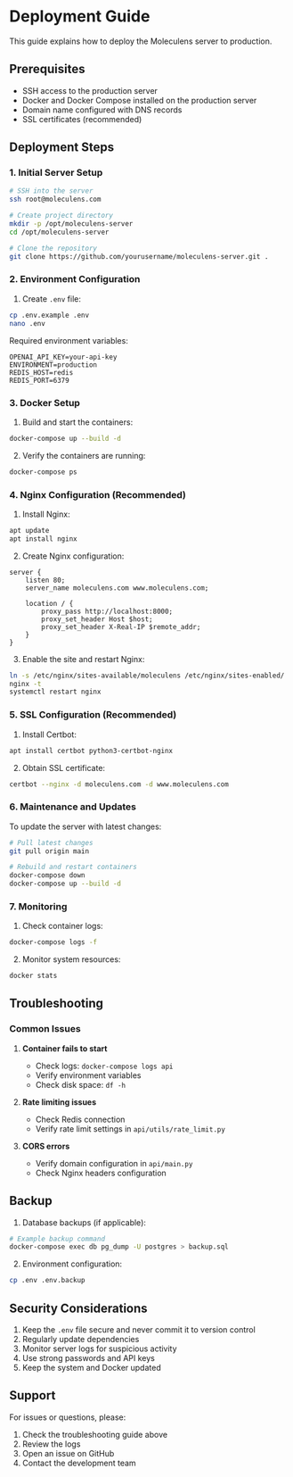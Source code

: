 # Deployment Guide

This guide explains how to deploy the Moleculens server to production.

## Prerequisites

- SSH access to the production server
- Docker and Docker Compose installed on the production server
- Domain name configured with DNS records
- SSL certificates (recommended)

## Deployment Steps

### 1. Initial Server Setup

```bash
# SSH into the server
ssh root@moleculens.com

# Create project directory
mkdir -p /opt/moleculens-server
cd /opt/moleculens-server

# Clone the repository
git clone https://github.com/yourusername/moleculens-server.git .
```

### 2. Environment Configuration

1. Create `.env` file:
```bash
cp .env.example .env
nano .env
```

Required environment variables:
```env
OPENAI_API_KEY=your-api-key
ENVIRONMENT=production
REDIS_HOST=redis
REDIS_PORT=6379
```

### 3. Docker Setup

1. Build and start the containers:
```bash
docker-compose up --build -d
```

2. Verify the containers are running:
```bash
docker-compose ps
```

### 4. Nginx Configuration (Recommended)

1. Install Nginx:
```bash
apt update
apt install nginx
```

2. Create Nginx configuration:
```nginx
server {
    listen 80;
    server_name moleculens.com www.moleculens.com;

    location / {
        proxy_pass http://localhost:8000;
        proxy_set_header Host $host;
        proxy_set_header X-Real-IP $remote_addr;
    }
}
```

3. Enable the site and restart Nginx:
```bash
ln -s /etc/nginx/sites-available/moleculens /etc/nginx/sites-enabled/
nginx -t
systemctl restart nginx
```

### 5. SSL Configuration (Recommended)

1. Install Certbot:
```bash
apt install certbot python3-certbot-nginx
```

2. Obtain SSL certificate:
```bash
certbot --nginx -d moleculens.com -d www.moleculens.com
```

### 6. Maintenance and Updates

To update the server with latest changes:

```bash
# Pull latest changes
git pull origin main

# Rebuild and restart containers
docker-compose down
docker-compose up --build -d
```

### 7. Monitoring

1. Check container logs:
```bash
docker-compose logs -f
```

2. Monitor system resources:
```bash
docker stats
```

## Troubleshooting

### Common Issues

1. **Container fails to start**
   - Check logs: `docker-compose logs api`
   - Verify environment variables
   - Check disk space: `df -h`

2. **Rate limiting issues**
   - Check Redis connection
   - Verify rate limit settings in `api/utils/rate_limit.py`

3. **CORS errors**
   - Verify domain configuration in `api/main.py`
   - Check Nginx headers configuration

## Backup

1. Database backups (if applicable):
```bash
# Example backup command
docker-compose exec db pg_dump -U postgres > backup.sql
```

2. Environment configuration:
```bash
cp .env .env.backup
```

## Security Considerations

1. Keep the `.env` file secure and never commit it to version control
2. Regularly update dependencies
3. Monitor server logs for suspicious activity
4. Use strong passwords and API keys
5. Keep the system and Docker updated

## Support

For issues or questions, please:
1. Check the troubleshooting guide above
2. Review the logs
3. Open an issue on GitHub
4. Contact the development team
